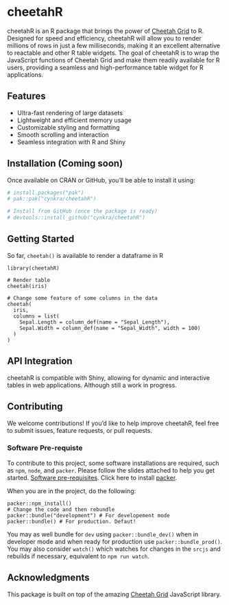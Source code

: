 # cheetahR

cheetahR is an R package that brings the power of [Cheetah Grid](https://github.com/future-architect/cheetah-grid) to R. Designed for speed and efficiency, cheetahR will allow you to render millions of rows in just a few milliseconds, making it an excellent alternative to reactable and other R table widgets. The goal of cheetahR is to wrap the JavaScript functions of Cheetah Grid and make them readily available for R users, providing a seamless and high-performance table widget for R applications.

## Features

- Ultra-fast rendering of large datasets
- Lightweight and efficient memory usage
- Customizable styling and formatting
- Smooth scrolling and interaction
- Seamless integration with R and Shiny

## Installation (Coming soon)

Once available on CRAN or GitHub, you’ll be able to install it using:

``` r
# install.packages("pak")
# pak::pak("cynkra/cheetahR")

# Install from GitHub (once the package is ready)
# devtools::install_github("cynkra/cheetahR")

```

## Getting Started
So far, `cheetah()` is available to render a dataframe in R

```{r example}
library(cheetahR)

# Render table
cheetah(iris)

# Change some feature of some columns in the data
cheetah(
  iris,
  columns = list(
    Sepal.Length = column_def(name = "Sepal_Length"),
    Sepal.Width = column_def(name = "Sepal_Width", width = 100)
  )
)
```

## API Integration
cheetahR is compatible with Shiny, allowing for dynamic and interactive tables in web applications. Although still a work in progress.

## Contributing
We welcome contributions! If you’d like to help improve cheetahR, feel free to submit issues, feature requests, or pull requests.

### Software Pre-requiste
To contribute to this project, some software installations are required, such as `npm`, `node`, and `packer`. Please follow the slides attached to help you get started.  [Software pre-requisites](https://rsc.cynkra.com/js4Shiny/#/software-pre-requisites). Click here to install [packer](https://rsc.cynkra.com/js4Shiny/#/solutions). 

When you are in the project, do the following:
```{r} 
packer::npm_install()
# Change the code and then rebundle
packer::bundle("development") # For developement mode
packer::bundle() # For production. Defaut!
```
You may as well bundle for `dev` using `packer::bundle_dev()` when in developer mode and when ready for production use `packer::bundle_prod()`. You may also consider `watch()` which watches for changes in the `srcjs` and rebuilds if necessary, equivalent to `⁠npm run watch⁠`.

## Acknowledgments
This package is built on top of the amazing [Cheetah Grid](https://github.com/future-architect/cheetah-grid) JavaScript library.
